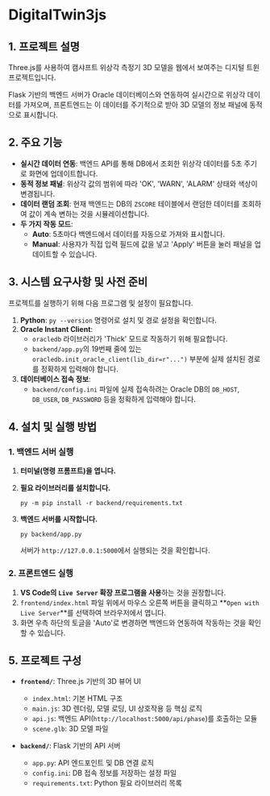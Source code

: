 # DigitalTwin3js

## 1. 프로젝트 설명

Three.js를 사용하여 캠샤프트 위상각 측정기 3D 모델을 웹에서 보여주는 디지털 트윈 프로젝트입니다.

Flask 기반의 백엔드 서버가 Oracle 데이터베이스와 연동하여 실시간으로 위상각 데이터를 가져오며, 프론트엔드는 이 데이터를 주기적으로 받아 3D 모델의 정보 패널에 동적으로 표시합니다.

## 2. 주요 기능

- **실시간 데이터 연동**: 백엔드 API를 통해 DB에서 조회한 위상각 데이터를 5초 주기로 화면에 업데이트합니다.
- **동적 정보 패널**: 위상각 값의 범위에 따라 'OK', 'WARN', 'ALARM' 상태와 색상이 변경됩니다.
- **데이터 랜덤 조회**: 현재 백엔드는 DB의 `ZSCORE` 테이블에서 랜덤한 데이터를 조회하여 값이 계속 변하는 것을 시뮬레이션합니다.
- **두 가지 작동 모드**:
  - **Auto**: 5초마다 백엔드에서 데이터를 자동으로 가져와 표시합니다.
  - **Manual**: 사용자가 직접 입력 필드에 값을 넣고 'Apply' 버튼을 눌러 패널을 업데이트할 수 있습니다.

## 3. 시스템 요구사항 및 사전 준비

프로젝트를 실행하기 위해 다음 프로그램 및 설정이 필요합니다.

1.  **Python**: `py --version` 명령어로 설치 및 경로 설정을 확인합니다.
2.  **Oracle Instant Client**:
    - `oracledb` 라이브러리가 'Thick' 모드로 작동하기 위해 필요합니다.
    - `backend/app.py`의 19번째 줄에 있는 `oracledb.init_oracle_client(lib_dir=r"...")` 부분에 실제 설치된 경로를 정확하게 입력해야 합니다.
3.  **데이터베이스 접속 정보**:
    - `backend/config.ini` 파일에 실제 접속하려는 Oracle DB의 `DB_HOST`, `DB_USER`, `DB_PASSWORD` 등을 정확하게 입력해야 합니다.

## 4. 설치 및 실행 방법

### 1. 백엔드 서버 실행

1.  **터미널(명령 프롬프트)을 엽니다.**

2.  **필요 라이브러리를 설치합니다.**
    ```shell
    py -m pip install -r backend/requirements.txt
    ```

3.  **백엔드 서버를 시작합니다.**
    ```shell
    py backend/app.py
    ```
    서버가 `http://127.0.0.1:5000`에서 실행되는 것을 확인합니다.

### 2. 프론트엔드 실행

1.  **VS Code의 `Live Server` 확장 프로그램을 사용**하는 것을 권장합니다.
2.  `frontend/index.html` 파일 위에서 마우스 오른쪽 버튼을 클릭하고 **`Open with Live Server`**를 선택하여 브라우저에서 엽니다.
3.  화면 우측 하단의 토글을 'Auto'로 변경하면 백엔드와 연동하여 작동하는 것을 확인할 수 있습니다.

## 5. 프로젝트 구성

- **`frontend/`**: Three.js 기반의 3D 뷰어 UI
  - `index.html`: 기본 HTML 구조
  - `main.js`: 3D 렌더링, 모델 로딩, UI 상호작용 등 핵심 로직
  - `api.js`: 백엔드 API(`http://localhost:5000/api/phase`)를 호출하는 모듈
  - `scene.glb`: 3D 모델 파일

- **`backend/`**: Flask 기반의 API 서버
  - `app.py`: API 엔드포인트 및 DB 연결 로직
  - `config.ini`: DB 접속 정보를 저장하는 설정 파일
  - `requirements.txt`: Python 필요 라이브러리 목록
